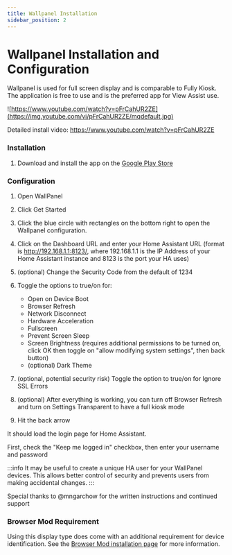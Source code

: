 ```yaml
---
title: Wallpanel Installation
sidebar_position: 2
---
```


# Wallpanel Installation and Configuration

Wallpanel is used for full screen display and is comparable to Fully Kiosk. The application is free to use and is the preferred app for View Assist use.


![https://www.youtube.com/watch?v=pFrCahUR2ZE](https://img.youtube.com/vi/pFrCahUR2ZE/mqdefault.jpg)

Detailed install video: https://www.youtube.com/watch?v=pFrCahUR2ZE

### Installation
1. Download and install the app on the [Google Play Store](https://play.google.com/store/search?q=wallpanel&c=apps)


### Configuration
1. Open WallPanel

1. Click Get Started

1. Click the blue circle with rectangles on the bottom right to open the Wallpanel configuration.

1. Click on the Dashboard URL and enter your Home Assistant URL (format is http://192.168.1.1:8123/, where 192.168.1.1 is the IP Address of your Home Assistant instance and 8123 is the port your HA uses)

1. (optional) Change the Security Code from the default of 1234

1. Toggle the options to true/on for:
    * Open on Device Boot
    * Browser Refresh
    * Network Disconnect
    * Hardware Acceleration
    * Fullscreen
    * Prevent Screen Sleep
    * Screen Brightness (requires additional permissions to be turned on, click OK then toggle on "allow modifying system settings", then back button)
    * (optional) Dark Theme

7. (optional, potential security risk) Toggle the option to true/on for Ignore SSL Errors

8. (optional) After everything is working, you can turn off Browser Refresh and turn on Settings Transparent to have a full kiosk mode

9. Hit the back arrow

It should load the login page for Home Assistant. 

First, check the "Keep me logged in" checkbox, then enter your username and password 

:::info
It may be useful to create a unique HA user for your WallPanel devices. This allows better control of security and prevents users from making accidental changes.
:::

Special thanks to @mngarchow for the written instructions and continued support

### Browser Mod Requirement

Using this display type does come with an additional requirement for device identification.  See the [Browser Mod installation page](./browser-mod.md) for more information.